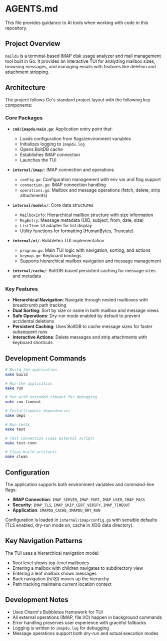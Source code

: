 # AGENTS.md

This file provides guidance to AI tools when working with code in this repository.

## Project Overview

`maildu` is a terminal-based IMAP disk usage analyzer and mail management tool built in Go. It provides an interactive TUI for analyzing mailbox sizes, browsing messages, and managing emails with features like deletion and attachment stripping.

## Architecture

The project follows Go's standard project layout with the following key components:

### Core Packages

- **`cmd/imapdu/main.go`**: Application entry point that:
  - Loads configuration from flags/environment variables
  - Initializes logging to `imapdu.log`
  - Opens BoltDB cache
  - Establishes IMAP connection
  - Launches the TUI

- **`internal/imap/`**: IMAP connection and operations
  - `config.go`: Configuration management with env var and flag support
  - `connection.go`: IMAP connection handling
  - `operations.go`: Mailbox and message operations (fetch, delete, strip attachments)

- **`internal/models/`**: Core data structures
  - `MailboxInfo`: Hierarchical mailbox structure with size information
  - `MsgEntry`: Message metadata (UID, subject, from, date, size)
  - `ListItem`: UI adapter for list display
  - Utility functions for formatting (HumanBytes, Truncate)

- **`internal/ui/`**: Bubbletea TUI implementation
  - `program.go`: Main TUI logic with navigation, sorting, and actions
  - `keymap.go`: Keyboard bindings
  - Supports hierarchical mailbox navigation and message management

- **`internal/cache/`**: BoltDB-based persistent caching for message sizes and metadata

### Key Features

- **Hierarchical Navigation**: Navigate through nested mailboxes with breadcrumb path tracking
- **Dual Sorting**: Sort by size or name in both mailbox and message views  
- **Safe Operations**: Dry-run mode enabled by default to prevent accidental deletions
- **Persistent Caching**: Uses BoltDB to cache message sizes for faster subsequent runs
- **Interactive Actions**: Delete messages and strip attachments with keyboard shortcuts

## Development Commands

```bash
# Build the application
make build

# Run the application
make run

# Run with extended timeout for debugging
make run-timeout

# Install/update dependencies
make deps

# Run tests
make test

# Test connection (uses external script)
make test-conn

# Clean build artifacts
make clean
```

## Configuration

The application supports both environment variables and command-line flags:

- **IMAP Connection**: `IMAP_SERVER`, `IMAP_PORT`, `IMAP_USER`, `IMAP_PASS`
- **Security**: `IMAP_TLS`, `IMAP_SKIP_CERT_VERIFY`, `IMAP_TIMEOUT`
- **Application**: `IMAPDU_CACHE`, `IMAPDU_DRY_RUN`

Configuration is loaded in `internal/imap/config.go` with sensible defaults (TLS enabled, dry-run mode on, cache in XDG data directory).

## Key Navigation Patterns

The TUI uses a hierarchical navigation model:
- Root level shows top-level mailboxes
- Entering a mailbox with children navigates to subdirectory view
- Entering a leaf mailbox shows messages
- Back navigation (h/⌫) moves up the hierarchy
- Path tracking maintains current location context

## Development Notes

- Uses Charm's Bubbletea framework for TUI
- All external operations (IMAP, file I/O) happen in background commands
- Error handling preserves user experience with graceful fallbacks
- Logging is written to `imapdu.log` for debugging
- Message operations support both dry-run and actual execution modes
